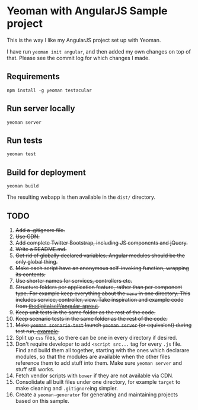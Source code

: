 # Yeoman with AngularJS Sample project

This is the way I like my AngularJS project set up with Yeoman.

I have run `yeoman init angular`, and then added my own changes on top of that. Please see the commit log for which changes I made.

## Requirements

    npm install -g yeoman testacular

## Run server locally

    yeoman server

## Run tests

    yeoman test

## Build for deployment

    yeoman build

The resulting webapp is then available in the `dist/` directory.

## TODO

1. <strike>Add a .gitignore file.</strike>
1. <strike>Use CDN.</strike>
1. <strike>Add complete Twitter Bootstrap, including JS components and jQuery.</strike>
1. <strike>Write a README.md.</strike>
1. <strike>Get rid of globally declared variables. Angular modules should be the only global thing.</strike>
1. <strike>Make each script have an anonymous self-invoking function, wrapping its contents.</strike>
1. <strike>Use shorter names for services, controllers etc.</strike>
1. <strike>Structure folders per application feature, rather than per component type. For example keep everything about the `menu` in one directory. This includes service, controller, view. Take inspiration and example code from [thedigitalself/angular-sprout](https://github.com/thedigitalself/angular-sprout).</strike>
1. <strike>Keep unit tests in the same folder as the rest of the code.</strike>
1. <strike>Keep scenario tests in the same folder as the rest of the code.</strike>
1. <strike>Make `yeoman scenario-test` launch `yeoman server` (or equivalent) during test run, [example](http://stackoverflow.com/a/11943814/96301).</strike>
1. Split up `css` files, so there can be one in every directory if desired.
1. Don't require developer to add `<script src...` tag for every `.js` file. Find and build them all together, starting with the ones which declarare modules, so that the modules are available when the other files reference them to add stuff into them. Make sure `yeoman server` and stuff still works.
1. Fetch vendor scripts with `bower` if they are not available via CDN.
1. Consolidate all built files under one directory, for example `target` to make cleaning and `.gitignore`ing simpler.
1. Create a `yeoman-generator` for generating and maintaining projects based on this sample.